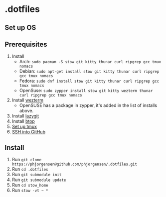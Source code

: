 # .dotfiles

## Set up OS

## Prerequisites

1. Install
   - Arch: `sudo pacman -S stow git kitty thunar curl ripgrep gcc tmux nomacs`
   - Debian: `sudo apt-get install stow git kitty thunar curl ripgrep gcc tmux nomacs`
   - Fedora: `sudo dnf install stow git kitty thunar curl ripgrep gcc tmux nomacs`
   - OpenSuse: `sudo zypper install stow git kitty wezterm thunar curl ripgrep gcc tmux nomacs`
2. Install [wezterm](https://wezfurlong.org/wezterm/install/linux.html)
   - OpenSUSE has a package in zypper, it's added in the list of installs above.
3. Install [lazygit](https://github.com/jesseduffield/lazygit?tab=readme-ov-file#installation)
4. Install [btop](https://github.com/aristocratos/btop?tab=readme-ov-file#installation)
5. [Set up tmux](docs/Set%20up%20tmux.md)
6. [SSH into GitHub](docs/SSH%20into%20GitHub.md)

## Install

1. Run `git clone https://phjorgensen@github.com/phjorgensen/.dotfiles.git`
2. Run `cd .dotfiles`
3. Run `git submodule init`
4. Run `git submodule update`
5. Run `cd stow_home`
6. Run `stow -vt ~ *`
